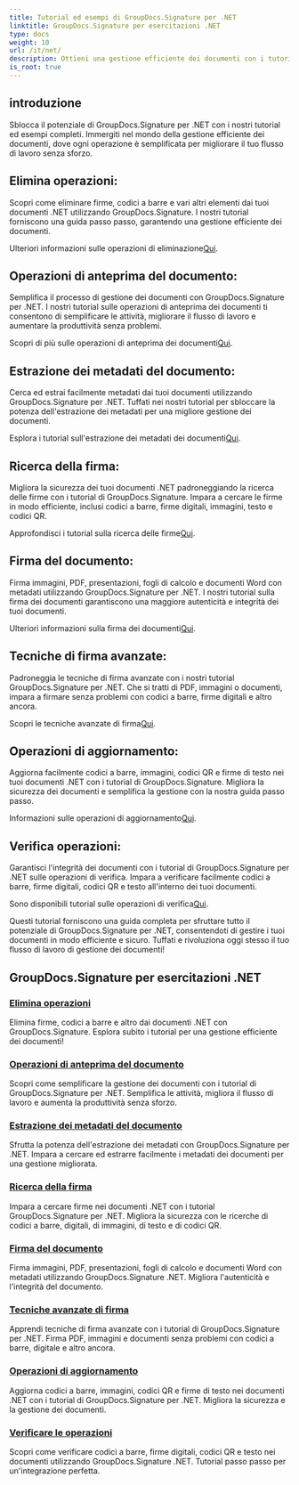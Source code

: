```yaml
---
title: Tutorial ed esempi di GroupDocs.Signature per .NET
linktitle: GroupDocs.Signature per esercitazioni .NET
type: docs
weight: 10
url: /it/net/
description: Ottieni una gestione efficiente dei documenti con i tutorial di GroupDocs.Signature per .NET. Elimina, visualizza in anteprima, estrai metadati, firma, aggiorna e verifica i documenti senza problemi.
is_root: true
---
```

## introduzione

Sblocca il potenziale di GroupDocs.Signature per .NET con i nostri tutorial ed esempi completi. Immergiti nel mondo della gestione efficiente dei documenti, dove ogni operazione è semplificata per migliorare il tuo flusso di lavoro senza sforzo.

## Elimina operazioni:
Scopri come eliminare firme, codici a barre e vari altri elementi dai tuoi documenti .NET utilizzando GroupDocs.Signature. I nostri tutorial forniscono una guida passo passo, garantendo una gestione efficiente dei documenti.

 Ulteriori informazioni sulle operazioni di eliminazione[Qui](./delete-operations/).

## Operazioni di anteprima del documento:
Semplifica il processo di gestione dei documenti con GroupDocs.Signature per .NET. I nostri tutorial sulle operazioni di anteprima dei documenti ti consentono di semplificare le attività, migliorare il flusso di lavoro e aumentare la produttività senza problemi.

 Scopri di più sulle operazioni di anteprima dei documenti[Qui](./document-preview-operations/).

## Estrazione dei metadati del documento:
Cerca ed estrai facilmente metadati dai tuoi documenti utilizzando GroupDocs.Signature per .NET. Tuffati nei nostri tutorial per sbloccare la potenza dell'estrazione dei metadati per una migliore gestione dei documenti.

 Esplora i tutorial sull'estrazione dei metadati dei documenti[Qui](./document-metadata-extraction/).

## Ricerca della firma:
Migliora la sicurezza dei tuoi documenti .NET padroneggiando la ricerca delle firme con i tutorial di GroupDocs.Signature. Impara a cercare le firme in modo efficiente, inclusi codici a barre, firme digitali, immagini, testo e codici QR.

 Approfondisci i tutorial sulla ricerca delle firme[Qui](./signature-searching/).

## Firma del documento:
Firma immagini, PDF, presentazioni, fogli di calcolo e documenti Word con metadati utilizzando GroupDocs.Signature per .NET. I nostri tutorial sulla firma dei documenti garantiscono una maggiore autenticità e integrità dei tuoi documenti.

 Ulteriori informazioni sulla firma dei documenti[Qui](./document-signing/).

## Tecniche di firma avanzate:
Padroneggia le tecniche di firma avanzate con i nostri tutorial GroupDocs.Signature per .NET. Che si tratti di PDF, immagini o documenti, impara a firmare senza problemi con codici a barre, firme digitali e altro ancora.

 Scopri le tecniche avanzate di firma[Qui](./advanced-signature-techniques/).

## Operazioni di aggiornamento:
Aggiorna facilmente codici a barre, immagini, codici QR e firme di testo nei tuoi documenti .NET con i tutorial di GroupDocs.Signature. Migliora la sicurezza dei documenti e semplifica la gestione con la nostra guida passo passo.

 Informazioni sulle operazioni di aggiornamento[Qui](./update-operations/).

## Verifica operazioni:
Garantisci l'integrità dei documenti con i tutorial di GroupDocs.Signature per .NET sulle operazioni di verifica. Impara a verificare facilmente codici a barre, firme digitali, codici QR e testo all'interno dei tuoi documenti.

 Sono disponibili tutorial sulle operazioni di verifica[Qui](./verify-operations/). 

Questi tutorial forniscono una guida completa per sfruttare tutto il potenziale di GroupDocs.Signature per .NET, consentendoti di gestire i tuoi documenti in modo efficiente e sicuro. Tuffati e rivoluziona oggi stesso il tuo flusso di lavoro di gestione dei documenti!
## GroupDocs.Signature per esercitazioni .NET 
### [Elimina operazioni](./delete-operations/)
Elimina firme, codici a barre e altro dai documenti .NET con GroupDocs.Signature. Esplora subito i tutorial per una gestione efficiente dei documenti!
### [Operazioni di anteprima del documento](./document-preview-operations/)
Scopri come semplificare la gestione dei documenti con i tutorial di GroupDocs.Signature per .NET. Semplifica le attività, migliora il flusso di lavoro e aumenta la produttività senza sforzo.
### [Estrazione dei metadati del documento](./document-metadata-extraction/)
Sfrutta la potenza dell'estrazione dei metadati con GroupDocs.Signature per .NET. Impara a cercare ed estrarre facilmente i metadati dei documenti per una gestione migliorata.
### [Ricerca della firma](./signature-searching/)
Impara a cercare firme nei documenti .NET con i tutorial GroupDocs.Signature per .NET. Migliora la sicurezza con le ricerche di codici a barre, digitali, di immagini, di testo e di codici QR.
### [Firma del documento](./document-signing/)
Firma immagini, PDF, presentazioni, fogli di calcolo e documenti Word con metadati utilizzando GroupDocs.Signature .NET. Migliora l'autenticità e l'integrità del documento.
### [Tecniche avanzate di firma](./advanced-signature-techniques/)
Apprendi tecniche di firma avanzate con i tutorial di GroupDocs.Signature per .NET. Firma PDF, immagini e documenti senza problemi con codici a barre, digitale e altro ancora.
### [Operazioni di aggiornamento](./update-operations/)
Aggiorna codici a barre, immagini, codici QR e firme di testo nei documenti .NET con i tutorial di GroupDocs.Signature per .NET. Migliora la sicurezza e la gestione dei documenti.
### [Verificare le operazioni](./verify-operations/)
Scopri come verificare codici a barre, firme digitali, codici QR e testo nei documenti utilizzando GroupDocs.Signature .NET. Tutorial passo passo per un'integrazione perfetta.